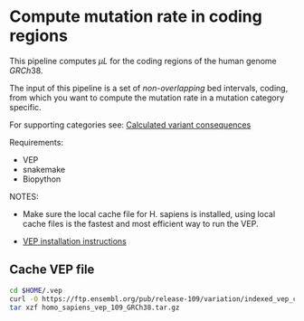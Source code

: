 # Compute mutation rate in coding regions

This pipeline computes $\mu L$ for the coding regions of the human genome $GRCh38$.

The input of this pipeline is a set of *non-overlapping* bed intervals, coding,
from which you want to compute the mutation rate in a mutation category specific.

For supporting categories see:
[Calculated variant consequences](https://useast.ensembl.org/info/genome/variation/prediction/predicted_data.html)

Requirements:

- VEP
- snakemake
- Biopython

NOTES:

- Make sure the local cache file for H. sapiens is installed, using local cache files is the fastest and most efficient way to run the VEP.

- [VEP installation instructions](https://useast.ensembl.org/info/docs/tools/vep/script/vep_download.html)

## Cache VEP file

```bash
cd $HOME/.vep
curl -O https://ftp.ensembl.org/pub/release-109/variation/indexed_vep_cache/homo_sapiens_vep_109_GRCh38.tar.gz
tar xzf homo_sapiens_vep_109_GRCh38.tar.gz
```
